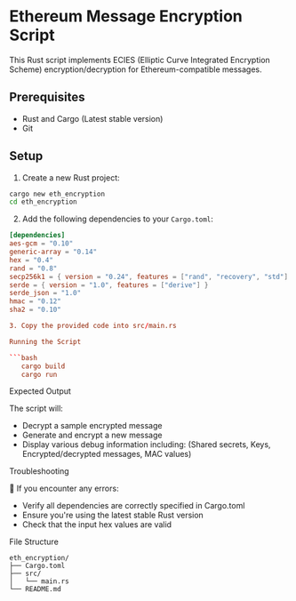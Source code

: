 # Ethereum Message Encryption Script

This Rust script implements ECIES (Elliptic Curve Integrated Encryption Scheme) encryption/decryption for Ethereum-compatible messages.

## Prerequisites

- Rust and Cargo (Latest stable version)
- Git

## Setup

1. Create a new Rust project:

```bash
cargo new eth_encryption
cd eth_encryption
```
2. Add the following dependencies to your `Cargo.toml`:

```toml
[dependencies]
aes-gcm = "0.10"
generic-array = "0.14"
hex = "0.4"
rand = "0.8"
secp256k1 = { version = "0.24", features = ["rand", "recovery", "std"] }
serde = { version = "1.0", features = ["derive"] }
serde_json = "1.0"
hmac = "0.12"
sha2 = "0.10"

3. Copy the provided code into src/main.rs

Running the Script

```bash
   cargo build
   cargo run
```

Expected Output

The script will:

- Decrypt a sample encrypted message
- Generate and encrypt a new message
- Display various debug information including:
  (Shared secrets, Keys, Encrypted/decrypted messages, MAC values)

Troubleshooting

🐛 If you encounter any errors:

- Verify all dependencies are correctly specified in Cargo.toml
- Ensure you're using the latest stable Rust version
- Check that the input hex values are valid

File Structure

```
eth_encryption/
├── Cargo.toml
├── src/
│   └── main.rs
└── README.md
```